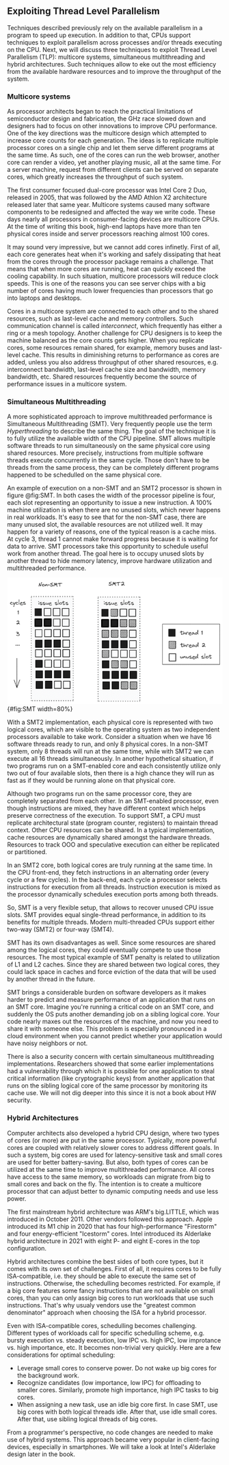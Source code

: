 ## Exploiting Thread Level Parallelism

Techniques described previously rely on the available parallelism in a program to speed up execution. In addition to that, CPUs support techniques to exploit parallelism across processes and/or threads executing on the CPU. Next, we will discuss three techniques to exploit Thread Level Parallelism (TLP): multicore systems, simultaneous multithreading and hybrid architectures. Such techniques allow to eke out the most efficiency from the available hardware resources and to improve the throughput of the system.

### Multicore systems

As processor architects began to reach the practical limitations of semiconductor design and fabrication, the GHz race slowed down and designers had to focus on other innovations to improve CPU performance. One of the key directions was the multicore design which attempted to increase core counts for each generation. The ideas is to replicate multiple processor cores on a single chip and let them serve different programs at the same time. As such, one of the cores can run the web browser, another core can render a video, yet another playing music, all at the same time. For a server machine, request from different clients can be served on separate cores, which greatly increases the throughput of such system.

The first consumer focused dual-core processor was Intel Core 2 Duo, released in 2005, that was followed by the AMD Athlon X2 architecture released later that same year. Multicore systems caused many software components to be redesigned and affected the way we write code. These days nearly all processors in consumer-facing devices are multicore CPUs. At the time of writing this book, high-end laptops have more than ten physical cores inside and server processors reaching almost 100 cores.

It may sound very impressive, but we cannot add cores infinetly. First of all, each core generates heat when it's working and safely dissipating that heat from the cores through the processor package remains a challenge. That means that when more cores are running, heat can quickly exceed the cooling capability. In such situation, multicore processors will reduce clock speeds. This is one of the reasons you can see server chips with a big number of cores having much lower frequencies than processors that go into laptops and desktops.

Cores in a multicore system are connected to each other and to the shared resources, such as last-level cache and memory controllers. Such communication channel is called *interconnect*, which frequently has either a ring or a mesh topology. Another challenge for CPU designers is to keep the machine balanced as the core counts gets higher. When you replicate cores, some resources remain shared, for example, memory buses and last-level cache. This results in diminishing returns to performance as cores are added, unless you also address throughput of other shared resources, e.g. interconnect bandwidth, last-level cache size and bandwidth, memory bandwidth, etc. Shared resources frequently become the source of performance issues in a multicore system.

### Simultaneous Multithreading

A more sophisticated approach to improve multithreaded performance is Simultaneous Multithreading (SMT). Very frequently people use the term *Hyperthreading* to describe the same thing. The goal of the technique it is to fully utilize the available width of the CPU pipeline. SMT allows multiple software threads to run simultaneously on the same physical core using shared resources. More precisely, instructions from multiple software threads execute concurrently in the same cycle. Those don't have to be threads from the same process, they can be completely different programs happened to be schedulled on the same physical core. 

An example of execution on a non-SMT and an SMT2 processor is shown in figure @fig:SMT. In both cases the width of the processor pipeline is four, each slot representing an opportunity to issue a new instruction. A 100% machine utilization is when there are no unused slots, which never happens in real workloads. It's easy to see that for the non-SMT case, there are many unused slot, the available resources are not utilized well. It may happen for a variety of reasons, one of the typical reason is a cache miss. At cycle 3, thread 1 cannot make forward progress because it is waiting for data to arrive. SMT processors take this opportunity to schedule useful work from another thread. The goal here is to occupy unused slots by another thread to hide memory latency, improve hardware utilization and multithreaded performance.

![Execution on a 4-wide non-SMT and a 4-wide SMT2 processor.](../../img/uarch/SMT.png){#fig:SMT width=80%}

With a SMT2 implementation, each physical core is represented with two logical cores, which are visible to the operating system as two independent processors available to take work. Consider a situation when we have 16 software threads ready to run, and only 8 physical cores. In a non-SMT system, only 8 threads will run at the same time, while with SMT2 we can execute all 16 threads simultaneously. In another hypothetical situation, if two programs run on a SMT-enabled core and each consistently utilize only two out of four available slots, then there is a high chance they will run as fast as if they would be running alone on that physical core.

Although two programs run on the same processor core, they are completely separated from each other. In an SMT-enabled processor, even though instructions are mixed, they have different context which helps preserve correctness of the execution. To support SMT, a CPU must replicate architectural state (program counter, registers) to maintain thread context. Other CPU resources can be shared. In a typical implementation, cache resources are dynamically shared amongst the hardware threads. Resources to track OOO and speculative execution can either be replicated or partitioned.

In an SMT2 core, both logical cores are truly running at the same time. In the CPU front-end, they fetch instructions in an alternating order (every cycle or a few cycles). In the back-end, each cycle a processor selects instructions for execution from all threads. Instruction execution is mixed as the processor dynamically schedules execution ports among both threads.

So, SMT is a very flexible setup, that allows to recover unused CPU issue slots. SMT provides equal single-thread performance, in addition to its benefits for multiple threads. Modern multi-threaded CPUs support either two-way (SMT2) or four-way (SMT4).

SMT has its own disadvantages as well. Since some resources are shared among the logical cores, they could eventually compete to use those resources. The most typical example of SMT penalty is related to utilization of L1 and L2 caches. Since they are shared between two logical cores, they could lack space in caches and force eviction of the data that will be used by another thread in the future.

SMT brings a considerable burden on software developers as it makes harder to predict and measure performance of an application that runs on an SMT core. Imagine you're running a critical code on an SMT core, and suddenly the OS puts another demanding job on a sibling logical core. Your code nearly maxes out the resources of the machine, and now you need to share it with someone else. This problem is especially pronounced in a cloud environment when you cannot predict whether your application would have noisy neighbors or not.

There is also a security concern with certain simultaneous multithreading implementations. Researchers showed that some earlier implementations had a vulnerability through which it is possible for one application to steal critical information (like cryptographic keys) from another application that runs on the sibling logical core of the same processor by monitoring its cache use. We will not dig deeper into this since it is not a book about HW security.

### Hybrid Architectures

Computer architects also developed a hybrid CPU design, where two types of cores (or more) are put in the same processor. Typically, more powerful cores are coupled with relatively slower cores to address different goals. In such a system, big cores are used for latency-sensitive task and small cores are used for better battery-saving. But also, both types of cores can be utilized at the same time to improve multithreaded performance. All cores have access to the same memory, so workloads can migrate from big to small cores and back on the fly. The intention is to create a multicore processor that can adjust better to dynamic computing needs and use less power.

The first mainstream hybrid architecture was ARM's big.LITTLE, which was introduced in October 2011. Other vendors followed this approach. Apple introduced its M1 chip in 2020 that has four high-performance "Firestorm" and four energy-efficient "Icestorm" cores. Intel introduced its Alderlake hybrid architecture in 2021 with eight P- and eight E-cores in the top configuration.

Hybrid architectures combine the best sides of both core types, but it comes with its own set of challenges. First of all, it requires cores to be fully ISA-compatible, i.e. they should be able to execute the same set of instructions. Otherwise, the schedulling becomes restricted. For example, if a big core features some fancy instructions that are not available on small cores, than you can only assign big cores to run workloads that use such instructions. That's why usualy vendors use the "greatest common denominator" approach when choosing the ISA for a hybrid processor.

Even with ISA-compatible cores, schedulling becomes challenging. Different types of workloads call for specific schedulling scheme, e.g. bursty execution vs. steady execution, low IPC vs. high IPC, low improtance vs. high importance, etc. It becomes non-trivial very quickly. Here are a few considerations for optimal scheduling:
* Leverage small cores to conserve power. Do not wake up big cores for the background work.
* Recognize candidates (low importance, low IPC) for offloading to smaller cores. Similarly, promote high importance, high IPC tasks to big cores.
* When assigning a new task, use an idle big core first. In case SMT, use big cores with both logical threads idle. After that, use idle small cores. After that, use sibling logical threads of big cores.

From a programmer's perspective, no code changes are needed to make use of hybrid systems. This approach became very popular in client-facing devices, especially in smartphones. We will take a look at Intel's Alderlake design later in the book.
